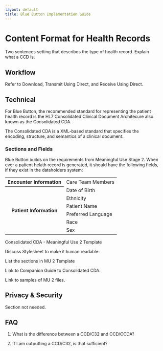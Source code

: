 ```yaml
---
layout: default
title: Blue Button Implementation Guide
---
```


# Content Format for Health Records

Two sentences setting that describes the type of health record. Explain what a CCD is.

## Workflow

Refer to Download, Transmit Using Direct, and Receive Using Direct.

## Technical
For Blue Button, the recommended standard for representing the patient health record is the HL7 Consolidated Clinical Document Architecure also known as the Consolidated CDA.

The Consolidated CDA is a XML-based standard that specifies the encoding, structure, and semantics of a clinical document.

### Sections and Fields
Blue Button builds on the requirements from Meaningful Use Stage 2. When ever a patient helath record is generated, it should have the following fields, if they exist in the dataholders system:

<table>
	<tr>
		<th rowspan="1">Encounter Information</th>
		<td>Care Team Members</td>
	</tr>
	<tr>
		<th rowspan="6">Patient Information</th>
		<td>Date of Birth</td>
	</tr>
	<tr>
		<td>Ethnicity</td>
	</tr>
	<tr>
		<td>Patient Name</td>
	</tr>
	<tr>
		<td>Preferred Language</td>
	</tr>
	<tr>
		<td>Race</td>
	</tr>
	<tr>
		<td>Sex</td>
	</tr>
	</tr>
</table>

Consolidated CDA - Meaningful Use 2 Template

Discuss Stylesheet to make it human readable.

List the sections in MU 2 Template

Link to Companion Guide to Consolidated CDA.

Link to samples of MU 2 files.

## Privacy & Security

Section not needed.

## FAQ

1. What is the difference between a CCD/C32 and CCD/CCDA?

2. If I am outputting a CCD/C32, is that sufficient?
